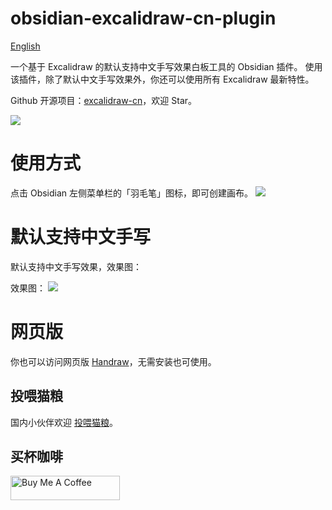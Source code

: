 # obsidian-excalidraw-cn-plugin
[English](README.md)

一个基于 Excalidraw 的默认支持中文手写效果白板工具的 Obsidian 插件。
使用该插件，除了默认中文手写效果外，你还可以使用所有 Excalidraw 最新特性。

Github 开源项目：[excalidraw-cn](https://github.com/korbinzhao/excalidraw-cn)，欢迎 Star。

![](https://img.alicdn.com/imgextra/i2/O1CN01PgmCbK1bFHLG85M7F_!!6000000003435-0-tps-2774-1532.jpg)


# 使用方式
点击 Obsidian 左侧菜单栏的「羽毛笔」图标，即可创建画布。
![](https://img.alicdn.com/imgextra/i1/O1CN01Vh8ReW20qi6anwLzj_!!6000000006901-0-tps-2870-1628.jpg)

# 默认支持中文手写
默认支持中文手写效果，效果图：

效果图：
![](https://img.alicdn.com/imgextra/i2/O1CN01MyYugg1ORYxNptcan_!!6000000001702-0-tps-2866-1624.jpg)

# 网页版
你也可以访问网页版 [Handraw](https://handraw.top/)，无需安装也可使用。

## 投喂猫粮

国内小伙伴欢迎 <a href="https://afdian.net/a/wantian" target="_blank">投喂猫粮</a>。

## 买杯咖啡

<a href="https://www.buymeacoffee.com/korbinzhao" target="_blank"><img src="https://cdn.buymeacoffee.com/buttons/default-orange.png" alt="Buy Me A Coffee" height="39" width="175"></a>

